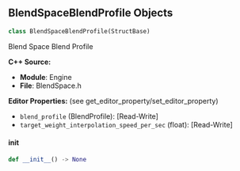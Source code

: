 ## BlendSpaceBlendProfile Objects

```python
class BlendSpaceBlendProfile(StructBase)
```

Blend Space Blend Profile

**C++ Source:**

- **Module**: Engine
- **File**: BlendSpace.h

**Editor Properties:** (see get_editor_property/set_editor_property)

- ``blend_profile`` (BlendProfile):  [Read-Write]
- ``target_weight_interpolation_speed_per_sec`` (float):  [Read-Write]

<a id="unreal.BlendSpaceBlendProfile.__init__"></a>

#### __init__

```python
def __init__() -> None
```

<a id="unreal.BlendSample"></a>